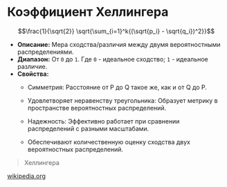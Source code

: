 # Коэффициент Хеллингера

$$\frac{1}{\sqrt{2}} \sqrt{\sum_{i=1}^k{(\sqrt{p_i} - \sqrt{q_i})^2}}$$

* **Описание:** Мера сходства/различия между двумя вероятностными распределениями.
* **Диапазон:** От `0` до `1`. Где `0` - идеальное сходство; `1` - идеальное различие.
* **Свойства:**
    * Симметрия: Расстояние от P до Q такое же, как и от Q до P.
    * Удовлетворяет неравенству треугольника: Образует метрику в пространстве вероятностных распределений.

    * Надежность: Эффективно работает при сравнении распределений с разными масштабами.
    * Обеспечивают количественную оценку сходства двух вероятностных распределений.

> Хеллингера

[wikipedia.org](https://en.wikipedia.org/wiki/Hellinger_distance)
